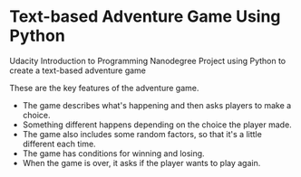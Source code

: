 # Text-based Adventure Game Using Python
Udacity Introduction to Programming Nanodegree Project using Python to create a text-based adventure game

These are the key features of the adventure game.
* The game describes what's happening and then asks players to make a choice.
* Something different happens depending on the choice the player made.
* The game also includes some random factors, so that it's a little different each time.
* The game has conditions for winning and losing.
* When the game is over, it asks if the player wants to play again.
